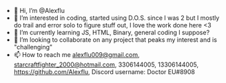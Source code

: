 - 👋 Hi, I’m @Alexflu
- 👀 I’m interested in coding, started using D.O.S. since I was 2 but I mostly do trail and error solo to figure stuff out, I love the work done here <3
- 🌱 I’m currently learning JS, HTML, Binary, general coding I suppose?
- 💞️ I’m looking to collaborate on any project that peaks my interest and is "challenging"
- 📫 How to reach me alexflu009@gmail.com, starcraftfighter_2000@hotmail.com, 3306144005, 13306144005, https://github.com/Alexflu, Discord username: Doctor EU#8908

<!---
Alexflu/Alexflu is a ✨ special ✨ repository because its `README.md` (this file) appears on your GitHub profile.
You can click the Preview link to take a look at your changes.
--->
